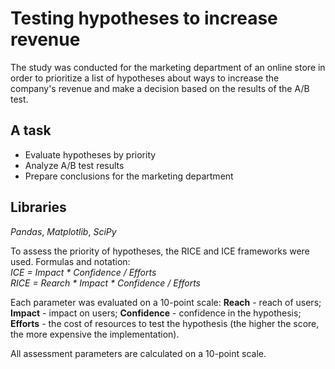 # Testing hypotheses to increase revenue

The study was conducted for the marketing department of an online store in order to prioritize a list of hypotheses about ways to increase the company's revenue and make a decision based on the results of the A/B test. 
 
## A task  
* Evaluate hypotheses by priority
* Analyze A/B test results
* Prepare conclusions for the marketing department

## Libraries
*Pandas*, *Matplotlib*, *SciPy*

To assess the priority of hypotheses, the RICE and ICE frameworks were used.
Formulas and notation:  
*ICE = Impact * Confidence / Efforts*  
*RICE = Rearch * Impact * Confidence / Efforts*

Each parameter was evaluated on a 10-point scale:
**Reach** - reach of users;
**Impact** - impact on users;
**Confidence** - confidence in the hypothesis;
**Efforts** - the cost of resources to test the hypothesis (the higher the score, the more expensive the implementation).
  
All assessment parameters are calculated on a 10-point scale.